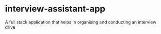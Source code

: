 # interview-assistant-app
A full stack application that helps in organising and conducting an interview drive
